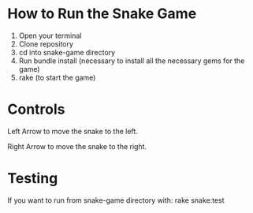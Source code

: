 # How to Run the Snake Game
  1. Open your terminal
  1. Clone repository
  1. cd into snake-game directory
  1. Run bundle install (necessary to install all the necessary gems for the game)
  1. rake (to start the game)

# Controls
  Left Arrow to move the snake to the left.

  Right Arrow to move the snake to the right.

# Testing

  If you want to run from snake-game directory with: rake snake:test
